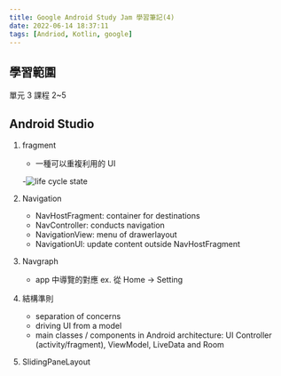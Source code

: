 ```yaml
---
title: Google Android Study Jam 學習筆記(4)
date: 2022-06-14 18:37:11
tags: [Andriod, Kotlin, google]
---
```


## 學習範圍

單元 3 課程 2~5

## Android Studio

1. fragment

   - 一種可以重複利用的 UI

   -![life cycle state](https://i.imgur.com/N2xgeIN.png)

2. Navigation

   - NavHostFragment: container for destinations
   - NavController: conducts navigation
   - NavigationView: menu of drawerlayout
   - NavigationUI: update content outside NavHostFragment

3. Navgraph

   - app 中導覽的對應 ex. 從 Home -> Setting

4. 結構準則

   - separation of concerns
   - driving UI from a model
   - main classes / components in Android architecture: UI Controller (activity/fragment), ViewModel, LiveData and Room

5. SlidingPaneLayout

